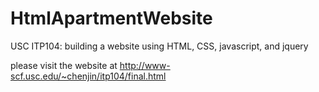 # HtmlApartmentWebsite
USC ITP104: building a website using HTML, CSS, javascript, and jquery

please visit the website at http://www-scf.usc.edu/~chenjin/itp104/final.html